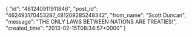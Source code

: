  {
   "id": "481240911911846",
   "post_id": "462493170453287_481209285248342",
   "from_name": "Scott Duncan",
   "message": "THE ONLY LAWS BETWEEN NATIONS ARE TREATIES!",
   "created_time": "2013-02-15T08:34:57+0000"
 }
